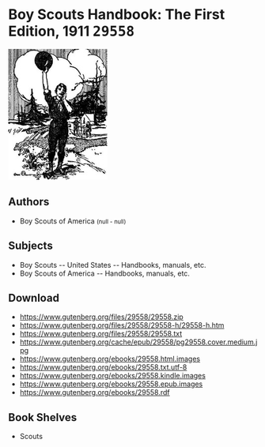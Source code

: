 # Boy Scouts Handbook: The First Edition, 1911 <kbd>29558</kbd>

![](./cover.medium.jpg "")

## Authors


 - Boy Scouts of America <small>(null - null)</small>

## Subjects


 - Boy Scouts -- United States -- Handbooks, manuals, etc.
 - Boy Scouts of America -- Handbooks, manuals, etc.

## Download


 - https://www.gutenberg.org/files/29558/29558.zip
 - https://www.gutenberg.org/files/29558/29558-h/29558-h.htm
 - https://www.gutenberg.org/files/29558/29558.txt
 - https://www.gutenberg.org/cache/epub/29558/pg29558.cover.medium.jpg
 - https://www.gutenberg.org/ebooks/29558.html.images
 - https://www.gutenberg.org/ebooks/29558.txt.utf-8
 - https://www.gutenberg.org/ebooks/29558.kindle.images
 - https://www.gutenberg.org/ebooks/29558.epub.images
 - https://www.gutenberg.org/ebooks/29558.rdf

## Book Shelves


 - Scouts
